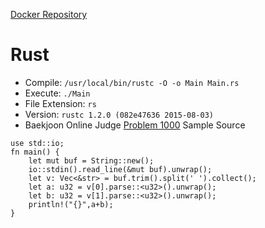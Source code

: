 [Docker Repository](https://registry.hub.docker.com/u/baekjoon/onlinejudge-rust)

# Rust 

* Compile: `/usr/local/bin/rustc -O -o Main Main.rs`
* Execute: `./Main`
* File Extension: `rs`
* Version: `rustc 1.2.0 (082e47636 2015-08-03)`
* Baekjoon Online Judge [Problem 1000](https://www.acmicpc.net/problem/1000) Sample Source
````
use std::io;
fn main() {
    let mut buf = String::new();
    io::stdin().read_line(&mut buf).unwrap();
    let v: Vec<&str> = buf.trim().split(' ').collect();
    let a: u32 = v[0].parse::<u32>().unwrap();
    let b: u32 = v[1].parse::<u32>().unwrap();
    println!("{}",a+b);
}
````


